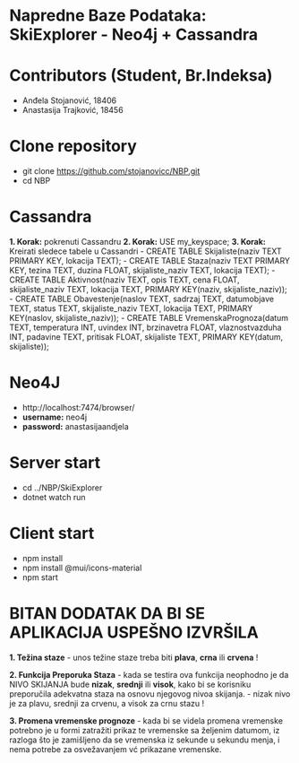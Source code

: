 # Napredne Baze Podataka: SkiExplorer - Neo4j + Cassandra

#  Contributors (Student, Br.Indeksa)
  - Anđela Stojanović, 18406
  - Anastasija Trajković, 18456

# Clone repository
 - git clone https://github.com/stojanovicc/NBP.git
 - cd NBP

# Cassandra
**1. Korak:** pokrenuti Cassandru
**2. Korak:** USE my_keyspace;
**3. Korak:** Kreirati sledece tabele u Cassandri
    - CREATE TABLE Skijaliste(naziv TEXT PRIMARY KEY, lokacija TEXT);
    - CREATE TABLE Staza(naziv TEXT PRIMARY KEY, tezina TEXT, duzina FLOAT, skijaliste_naziv TEXT, lokacija TEXT);
    - CREATE TABLE Aktivnost(naziv TEXT, opis TEXT, cena FLOAT, skijaliste_naziv TEXT, lokacija TEXT, PRIMARY KEY(naziv, skijaliste_naziv));
    - CREATE TABLE Obavestenje(naslov TEXT, sadrzaj TEXT, datumobjave TEXT, status TEXT, skijaliste_naziv TEXT, lokacija TEXT, PRIMARY KEY(naslov, skijaliste_naziv));
    - CREATE TABLE VremenskaPrognoza(datum TEXT, temperatura INT, uvindex INT, brzinavetra FLOAT, vlaznostvazduha INT, padavine TEXT, pritisak FLOAT, skijaliste TEXT, PRIMARY KEY(datum, skijaliste));

# Neo4J
- http://localhost:7474/browser/
- **username:** neo4j
- **password:** anastasijaandjela

# Server start
  - cd ../NBP/SkiExplorer
  - dotnet watch run

# Client start
  - npm install
  - npm install @mui/icons-material
  - npm start

# BITAN DODATAK DA BI SE APLIKACIJA USPEŠNO IZVRŠILA
**1. Težina staze**
    - unos težine staze treba biti **plava**, **crna** ili **crvena** !
    
**2. Funkcija Preporuka Staza**
    - kada se testira ova funkcija neophodno je da NIVO SKIJANJA bude **nizak**, **srednji** ili **visok**, kako bi se korisniku preporučila adekvatna staza na osnovu njegovog nivoa skijanja.
    - nizak nivo je za plavu, srednji za crvenu, a visok za crnu stazu !

**3. Promena vremenske prognoze**
    - kada bi se videla promena vremenske potrebno je u formi zatražiti prikaz te vremenske sa željenim datumom, iz razloga što je zamišljeno da se vremenska iz sekunde u sekundu menja, i nema potrebe za osvežavanjem vć prikazane vremenske.
